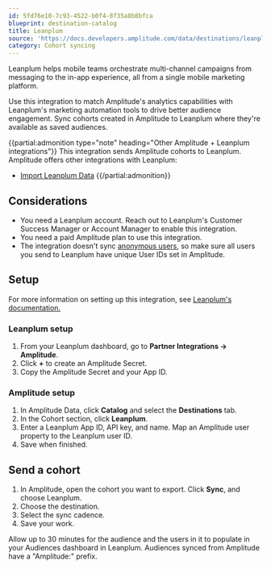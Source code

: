 ```yaml
---
id: 5fd76e10-7c93-4522-b0f4-8f35a8b8bfca
blueprint: destination-catalog
title: Leanplum
source: 'https://docs.developers.amplitude.com/data/destinations/leanplum'
category: Cohort syncing
---
```


Leanplum helps mobile teams orchestrate multi-channel campaigns from messaging to the in-app experience, all from a single mobile marketing platform.

Use this integration to match Amplitude's analytics capabilities with Leanplum's marketing automation tools to drive better audience engagement. Sync cohorts created in Amplitude to Leanplum where they're available as saved audiences. 

{{partial:admonition type="note" heading="Other Amplitude + Leanplum integrations"}}
This integration sends Amplitude cohorts to Leanplum. Amplitude offers other integrations with Leanplum: 

- [Import Leanplum Data](/data/sources/leanplum)
{{/partial:admonition}}

## Considerations

- You need a Leanplum account. Reach out to Leanplum's Customer Success Manager or Account Manager to enable this integration.
- You need a paid Amplitude plan to use this integration. 
- The integration doesn't sync [anonymous users](https://amplitude.zendesk.com/hc/en-us/articles/115003135607-Tracking-Unique-Users#anonymous-users), so make sure all users you send to Leanplum have unique User IDs set in Amplitude.

## Setup

For more information on setting up this integration, see [Leanplum's documentation.](https://docs.leanplum.com/docs/amplitude-integration)

### Leanplum setup 

1. From your Leanplum dashboard, go to **Partner Integrations → Amplitude**.
2. Click **+** to create an Amplitude Secret.
3. Copy the Amplitude Secret and your App ID.

### Amplitude setup

1. In Amplitude Data, click **Catalog** and select the **Destinations** tab.
2. In the Cohort section, click **Leanplum**.
3. Enter a Leanplum App ID, API key, and name. Map an Amplitude user property to the Leanplum user ID. 
4. Save when finished.

## Send a cohort

1. In Amplitude, open the cohort you want to export. Click **Sync**, and choose Leanplum.
2. Choose the destination.
3. Select the sync cadence.
4. Save your work.
   
Allow up to 30 minutes for the audience and the users in it to populate in your Audiences dashboard in Leanplum. Audiences synced from Amplitude have a "Amplitude:" prefix. 
